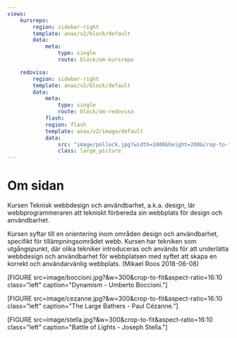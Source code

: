 ```yaml
---
views:
    kursrepo:
        region: sidebar-right
        template: anax/v2/block/default
        data:
            meta:
                type: single
                route: block/om-kursrepo

    redovisa:
        region: sidebar-right
        template: anax/v2/block/default
        data:
            meta:
                type: single
                route: block/om-redovisa
            flash:
            region: flash
            template: anax/v2/image/default
            data:
                src: "image/pollock.jpg?width=1800&height=200&crop-to-fit&area=10,10,0,10"
                class: large_picture
---
```

Om sidan
=========================

Kursen Teknisk webbdesign och användbarhet, a.k.a. design, lär webbprogrammeraren att tekniskt förbereda sin webbplats för design och användbarhet.

Kursen syftar till en orientering inom områden design och användbarhet, specifikt för tillämpningsområdet webb. Kursen har tekniken som utgångspunkt, där olika tekniker introduceras och används för att underlätta webbdesign och användbarhet för webbplatsen med syftet att skapa en korrekt och användarvänlig webbplats. (Mikael Roos 2018-06-08)





[FIGURE src=image/boccioni.jpg?&w=300&crop-to-fit&aspect-ratio=16:10 class="left" caption="Dynamism - Umberto Boccioni."]

[FIGURE src=image/cezanne.jpg?&w=300&crop-to-fit&aspect-ratio=16:10  class="left"  caption="The Large Bathers - Paul Cézanne."]

[FIGURE src=image/stella.jpg?&w=300&crop-to-fit&aspect-ratio=16:10  class="left" caption="Battle of Lights - Joseph Stella."]
